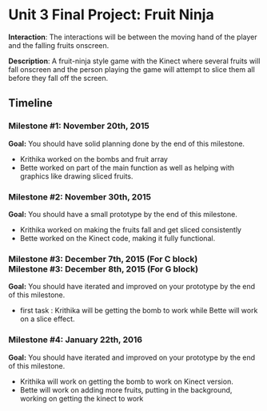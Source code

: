 <h1>Unit 3 Final Project: Fruit Ninja</h1>

<strong>Interaction</strong>: The interactions will be between the moving hand of the player and the falling fruits onscreen. 

<strong>Description</strong>: A fruit-ninja style game with the Kinect where several fruits will fall onscreen and the person playing the game will attempt to slice them all before they fall off the screen.

<h2>Timeline</h2>

<div>
  <h3>Milestone #1: November 20th, 2015 </h3>
  <strong>Goal:</strong> You should have solid planning done by the end of this milestone.
  <ul>
    <li>Krithika worked on the bombs and fruit array </li>
    <li>Bette worked on part of the main function as well as helping with graphics like drawing sliced fruits. </li>
  </ul>
</div>

<p>
  <h3>Milestone #2: November 30th, 2015 </h3>
  <strong>Goal:</strong> You should have a small prototype by the end of this milestone.
  <ul>
    <li>Krithika worked on making the fruits fall and get sliced consistently
    <li>Bette worked on the Kinect code, making it fully functional. </li>
  </ul>
</p>

<div>
  <h3>Milestone #3: December 7th, 2015 (For C block)</br>
  Milestone #3: December 8th, 2015 (For G block) </h3>
  <strong>Goal:</strong> You should have iterated and improved on your prototype by the end of this milestone.
  <ul>
    <li>first task : Krithika will be getting the bomb to work while Bette will work on a slice effect. </li>
  </ul>
</div>

<p>
  <h3>Milestone #4: January 22th, 2016 </h3>
  <strong>Goal:</strong> You should have iterated and improved on your prototype by the end of this milestone.
  <ul>
    <li>Krithika will work on getting the bomb to work on Kinect version. 
    <li>Bette will work on adding more fruits, putting in the background, working on getting the kinect to work </li>
  </ul>
</p>